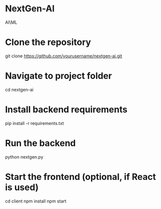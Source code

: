 # NextGen-AI
AI\ML 
# Clone the repository
git clone https://github.com/yourusername/nextgen-ai.git

# Navigate to project folder
cd nextgen-ai

# Install backend requirements
pip install -r requirements.txt

# Run the backend
python nextgen.py

# Start the frontend (optional, if React is used)
cd client
npm install
npm start
